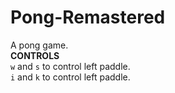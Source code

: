 # Pong-Remastered
A pong game.\
**CONTROLS**\
``w`` and ``s`` to control left paddle.\
``i`` and ``k`` to control left paddle.
